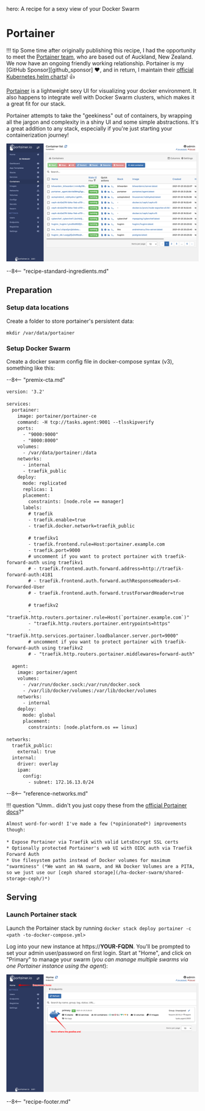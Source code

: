 hero: A recipe for a sexy view of your Docker Swarm

# Portainer

!!! tip
    Some time after originally publishing this recipe, I had the opportunity to meet the [Portainer team](https://www.reseller.co.nz/article/682233/kiwi-startup-portainer-io-closes-1-2m-seed-round/), who are based out of Auckland, New Zealand. We now have an ongoing friendly working relationship. Portainer is my [GitHub Sponsor][github_sponsor] :heart:, and in return, I maintain their [official Kubernetes helm charts](https://github.com/portainer/k8s)! :thumbsup:

[Portainer](https://portainer.io/) is a lightweight sexy UI for visualizing your docker environment. It also happens to integrate well with Docker Swarm clusters, which makes it a great fit for our stack. 

Portainer attempts to take the "geekiness" out of containers, by wrapping all the jargon and complexity in a shiny UI and some simple abstractions. It's a great addition to any stack, especially if you're just starting your containerization journey!

![Portainer Screenshot](../images/portainer.png)

--8<-- "recipe-standard-ingredients.md"

## Preparation

### Setup data locations

Create a folder to store portainer's persistent data:

```
mkdir /var/data/portainer
```

### Setup Docker Swarm

Create a docker swarm config file in docker-compose syntax (v3), something like this:

--8<-- "premix-cta.md"

```
version: '3.2'

services:
  portainer:
    image: portainer/portainer-ce
    command: -H tcp://tasks.agent:9001 --tlsskipverify
    ports:
      - "9000:9000"
      - "8000:8000"
    volumes:
      - /var/data/portainer:/data
    networks:
      - internal
      - traefik_public
    deploy:
      mode: replicated
      replicas: 1
      placement:
        constraints: [node.role == manager]
      labels:
        # traefik
        - traefik.enable=true
        - traefik.docker.network=traefik_public

        # traefikv1
        - traefik.frontend.rule=Host:portainer.example.com
        - traefik.port=9000    
        # uncomment if you want to protect portainer with traefik-forward-auth using traefikv1 
        # - traefik.frontend.auth.forward.address=http://traefik-forward-auth:4181
        # - traefik.frontend.auth.forward.authResponseHeaders=X-Forwarded-User
        # - traefik.frontend.auth.forward.trustForwardHeader=true        

        # traefikv2
        - "traefik.http.routers.portainer.rule=Host(`portainer.example.com`)"
        - "traefik.http.routers.portainer.entrypoints=https"
        - "traefik.http.services.portainer.loadbalancer.server.port=9000"
        # uncomment if you want to protect portainer with traefik-forward-auth using traefikv2
        # - "traefik.http.routers.portainer.middlewares=forward-auth"

  agent:
    image: portainer/agent
    volumes:
      - /var/run/docker.sock:/var/run/docker.sock
      - /var/lib/docker/volumes:/var/lib/docker/volumes
    networks:
      - internal
    deploy:
      mode: global
      placement:
        constraints: [node.platform.os == linux]

networks:
  traefik_public:
    external: true
  internal:
    driver: overlay
    ipam:
      config:
        - subnet: 172.16.13.0/24
```

--8<-- "reference-networks.md"

!!! question "Umm.. didn't you just copy these from the [official Portainer docs](https://documentation.portainer.io/v2.0/deploy/linux/#docker-swarm)?"

    Almost word-for-word! I've made a few (*opinionated*) improvements though:

    * Expose Portainer via Traefik with valid LetsEncrypt SSL certs
    * Optionally protected Portainer's web UI with OIDC auth via Traefik Forward Auth
    * Use filesystem paths instead of Docker volumes for maximum "swarminess" (*We want an HA swarm, and HA Docker Volumes are a PITA, so we just use our [ceph shared storage](/ha-docker-swarm/shared-storage-ceph/)*)

## Serving

### Launch Portainer stack

Launch the Portainer stack by running ```docker stack deploy portainer -c <path -to-docker-compose.yml>```

Log into your new instance at https://**YOUR-FQDN**. You'll be prompted to set your admin user/password on first login. Start at "Home", and click on "Primary" to manage your swarm (*you can manage multiple swarms via one Portainer instance using the agent*):

![Portainer Home](../images/portainer-home.png)

[^1]: There are [some schenanigans](https://www.reddit.com/r/docker/comments/au9wnu/linuxserverio_templates_for_portainer/) you can do to install LinuxServer.io templates in Portainer. Don't go crying to them for support though! :crying_cat_face:

--8<-- "recipe-footer.md"